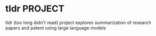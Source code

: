 # tldr  PROJECT
tldr (too long didn't read) project explores summarization of research papers and patent using large language models 
